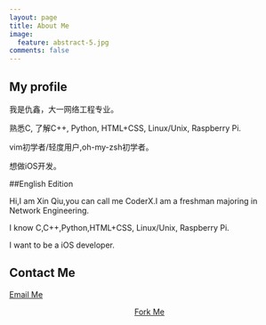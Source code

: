 ```yaml
---
layout: page
title: About Me
image:
  feature: abstract-5.jpg
comments: false
---
```


## My profile

我是仇鑫，大一网络工程专业。

熟悉C, 了解C++, Python, HTML+CSS, Linux/Unix, Raspberry Pi.

vim初学者/轻度用户,oh-my-zsh初学者。

想做iOS开发。


##English Edition

Hi,I am Xin Qiu,you can call me CoderX.I am a freshman majoring in Network Engineering.

I know C,C++,Python,HTML+CSS, Linux/Unix, Raspberry Pi.

I want to be a iOS developer.

## Contact Me

[Email Me](mailto:xinqiu.94@gmail.com)

<div markdown="0"><center><a href="https://github.com/xinqiu/xinqiu.github.io/fork" class="btn btn-info">Fork Me</a></center></div>
